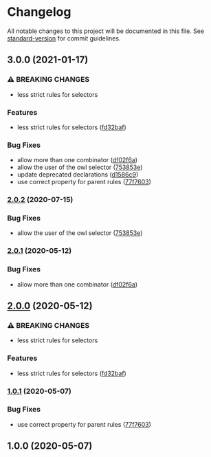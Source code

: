 # Changelog

All notable changes to this project will be documented in this file. See [standard-version](https://github.com/conventional-changelog/standard-version) for commit guidelines.

## 3.0.0 (2021-01-17)


### ⚠ BREAKING CHANGES

* less strict rules for selectors

### Features

* less strict rules for selectors ([fd32baf](https://github.com/dweidner/stylelint-config/commit/fd32baf2f6c19fad6484a3e23404e9213252c0be))


### Bug Fixes

* allow more than one combinator ([df02f6a](https://github.com/dweidner/stylelint-config/commit/df02f6ad4059d06c576ca77b783b62062ed78833))
* allow the user of the owl selector ([753853e](https://github.com/dweidner/stylelint-config/commit/753853e6d5d7507922d9bc9504d9c1f182dc45b4))
* update deprecated declarations ([d1586c9](https://github.com/dweidner/stylelint-config/commit/d1586c996c17b4d105c8dc20909a9115d4dd4ac2))
* use correct property for parent rules ([77f7603](https://github.com/dweidner/stylelint-config/commit/77f7603bca54673793b991ff1884709389266016))

### [2.0.2](https://github.com/dweidner/stylelint-config/compare/2.0.1...2.0.2) (2020-07-15)


### Bug Fixes

* allow the user of the owl selector ([753853e](https://github.com/dweidner/stylelint-config/commit/753853e6d5d7507922d9bc9504d9c1f182dc45b4))

### [2.0.1](https://github.com/dweidner/stylelint-config/compare/2.0.0...2.0.1) (2020-05-12)


### Bug Fixes

* allow more than one combinator ([df02f6a](https://github.com/dweidner/stylelint-config/commit/df02f6ad4059d06c576ca77b783b62062ed78833))

## [2.0.0](https://github.com/dweidner/stylelint-config/compare/1.0.1...2.0.0) (2020-05-12)


### ⚠ BREAKING CHANGES

* less strict rules for selectors

### Features

* less strict rules for selectors ([fd32baf](https://github.com/dweidner/stylelint-config/commit/fd32baf2f6c19fad6484a3e23404e9213252c0be))

### [1.0.1](https://github.com/dweidner/stylelint-config/compare/1.0.0...1.0.1) (2020-05-07)


### Bug Fixes

* use correct property for parent rules ([77f7603](https://github.com/dweidner/stylelint-config/commit/77f7603bca54673793b991ff1884709389266016))

## 1.0.0 (2020-05-07)
